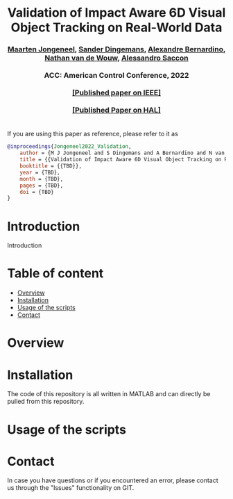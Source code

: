 <div align="center">
<h1 align="center">
Validation of Impact Aware 6D Visual Object Tracking on Real-World Data 
</h1>
<h3>
<a href="https://research.tue.nl/en/persons/maarten-jongeneel">Maarten Jongeneel</a>,
<a href="https://www.linkedin.com/in/sander-dingemans/">Sander Dingemans</a>,
<a href="http://users.isr.ist.utl.pt/~alex/pmwiki/index.php">Alexandre Bernardino</a>,
<a href="https://www.tue.nl/en/research/researchers/nathan-van-de-wouw/">Nathan van de Wouw</a>,
<a href="https://www.tue.nl/en/research/researchers/alessandro-saccon/">Alessandro Saccon</a>
<br>
<br>
ACC: American Control Conference, 2022
<br>
<br>
<a href="/">[Published paper on IEEE]</a>
<br>
<br>
<a href="/">[Published Paper on HAL]</a>
<br>
<br>
</h3>
</div>

If you are using this paper as reference, please refer to it as
```bibtex
@inproceedings{Jongeneel2022_Validation,
    author = {M J Jongeneel and S Dingemans and A Bernardino and N van de Wouw and A Saccon},
    title = {{Validation of Impact Aware 6D Visual Object Tracking on Real-World Data}},
    booktitle = {{TBD}},
    year = {TBD},
    month = {TBD},
    pages = {TBD},
    doi = {TBD}
}
```

Introduction
============

Introduction 


Table of content
================
- [Overview](#overview)
- [Installation](#installation)
- [Usage of the scripts](#usage-of-the-scripts)
- [Contact](#contact)

# Overview


# Installation
The code of this repository is all written in MATLAB and can directly be pulled from this repository. 

# Usage of the scripts

# Contact
In case you have questions or if you encountered an error, please contact us through the "Issues" functionality on GIT.